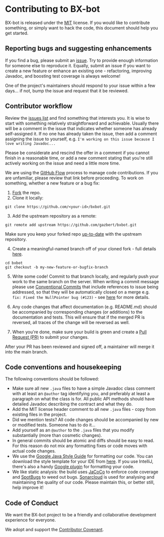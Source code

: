 # Contributing to BX-bot
BX-bot is released under the [MIT](http://opensource.org/licenses/MIT) license. 
If you would like to contribute something, or simply want to hack the code, this document should 
help you get started.
 
## Reporting bugs and suggesting enhancements
If you find a bug, please submit an [issue](https://github.com/gazbert/bxbot/issues). Try to 
provide enough information for someone else to reproduce it. Equally, submit an issue if you want 
to create a new feature or enhance an existing one - refactoring, improving Javadoc, and boosting 
test coverage is always welcome!

One of the project's maintainers should respond to your issue within a few days... if not, bump the 
issue and request that it be reviewed.

## Contributor workflow

Review the [issues list](https://github.com/gazbert/bxbot/issues) and find something that 
interests you. It is wise to start with something relatively straightforward and achievable. 
Usually there will be a comment in the issue that indicates whether someone has already 
self-assigned it. If no one has already taken the issue, then add a comment assigning the issue to 
yourself, e.g. ```I'm working on this issue because I love writing Javadoc...``` 

Please be considerate and rescind the offer in a comment if you cannot finish in a reasonable time,
or add a new comment stating that you're still actively working on the issue and need a little 
more time.

We are using the [GitHub Flow](https://guides.github.com/introduction/flow/) process to manage 
code contributions. If you are unfamiliar, please review that link before proceeding. 
To work on something, whether a new feature or a bug fix:

  1. [Fork](https://help.github.com/articles/fork-a-repo/) the repo.
  2. Clone it locally:
  
  ```
  git clone https://github.com/<your-id>/bxbot.git
  ```
  3. Add the upstream repository as a remote: 
  ```
  git remote add upstream https://github.com/gazbert/bxbot.git
  ```  
  Make sure you keep your forked repo [up-to-date](https://help.github.com/articles/syncing-a-fork/) 
  with the upstream repository.
  
  4. Create a meaningful-named branch off of your cloned fork - full details 
  [here](https://git-scm.com/docs/git-checkout).
  
  ```
  cd bxbot
  git checkout -b my-new-feature-or-bugfix-branch
  ```
  5. Write some code! Commit to that branch locally, and regularly push your work to the same 
  branch on the server. When writing a commit message please use 
  [Conventional Commits](https://www.conventionalcommits.org/en/v1.0.0/) that include references to 
  issue being addressed, so that they will be automatically closed on a merge e.g. 
  ```fix: Fixed the NullPointer bug (#123)``` - see 
  [here](https://help.github.com/articles/closing-issues-via-commit-messages/) for more details.

  6. Any code changes that affect documentation (e.g. README.md) should be accompanied by 
  corresponding changes (or additions) to the documentation and tests. This will ensure that if 
  the merged PR is reversed, all traces of the change will be reversed as well.

  7. When you're done, make sure your build is green and create a 
  [Pull Request (PR)](https://help.github.com/articles/using-pull-requests/) to submit your changes.

  
After your PR has been reviewed and signed off, a maintainer will merge it into 
the main branch.

## Code conventions and housekeeping

The following conventions should be followed:

* Make sure all new `.java` files to have a simple Javadoc class comment with at least an
  `@author` tag identifying you, and preferably at least a paragraph on what the class is for.
  All public API methods should have detailed Javadoc describing the contract and what they do.
* Add the MIT license header comment to all new `.java` files - copy from existing files in the 
  project.
* Did we mention tests? All code changes should be accompanied by new or modified tests. 
  Someone has to do it...
* Add yourself as an `@author` to the `.java` files that you modify substantially 
  (more than cosmetic changes).
* In general commits should be atomic and diffs should be easy to read. For this reason do not mix 
  any formatting fixes or code moves with actual code changes.
* We use the [Google Java Style Guide](https://google.github.io/styleguide/javaguide.html) for 
  formatting our code. You can download the style template for your IDE from 
  [here](https://github.com/google/styleguide). If you use IntelliJ, there's also a handy 
  [Google plugin](https://plugins.jetbrains.com/plugin/8527-google-java-format) for formatting your 
  code.
* We like static analysis: the build uses [JaCoCo](https://www.jacoco.org/jacoco/) to enforce code 
  coverage and [SpotBugs](https://spotbugs.github.io/) to weed out bugs. 
  [Sonarcloud](https://sonarcloud.io/dashboard?id=gazbert_bxbot) is used for analysing and 
  maintaining the quality of our code. Please maintain this, or better still, help improve it!

## Code of Conduct
We want the BX-bot project to be a friendly and collaborative development experience for everyone.

We adopt and support the [Contributor Covenant](https://www.contributor-covenant.org/).